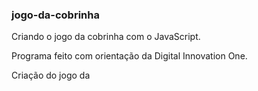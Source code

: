 <h3>jogo-da-cobrinha</h3>
Criando o jogo da cobrinha com o JavaScript. 

Programa feito com orientação da Digital Innovation One.

Criação do jogo da 

